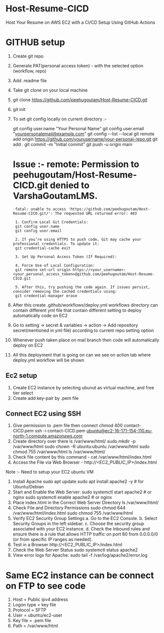 # Host-Resume-CICD

Host Your Resume on AWS EC2 with a CI/CD Setup Using GitHub Actions

# GITHUB setup

1.  Create git repo
2.  Generate PAT(personal access token) - with the selected option (workflow, repo)
3.  Add .readme file
4.  Take git clone on your local machine
5.  git clone https://github.com/peehugoutam/Host-Resume-CICD.git
6.  git init
7.  To set git config locally on current directory :-

    git config user.name "Your Personal Name"
    git config user.email "yourpersonalemail@example.com"
    git config --list --local
    git remote add origin https://github.com/yourusername/your-personal-repo.git
    git add .
    git commit -m "Initial commit"
    git push -u origin main

    # Issue :- remote: Permission to peehugoutam/Host-Resume-CICD.git denied to VarshaGoutamLMS.

         fatal: unable to access 'https://github.com/peehugoutam/Host-Resume-CICD.git/': The requested URL returned error: 403

         1. Confirm Local Git Credentials:
         git config user.name
         git config user.email

         2. If you’re using HTTPS to push code, Git may cache your professional credentials. To update it:
         git credential-cache exit

         3. Set Up Personal Access Token (If Required):

         4. Force Use of Local Configuration:
         git remote set-url origin https://<your_username>:<your_personal_access_token>@github.com/peehugoutam/Host-Resume-CICD.git

         5. After this, try pushing the code again. If issues persist, consider removing the cached credentials using:
         git credential-manager erase

8.  After this create .github/workflows/deploy.yml
    workflows directory can contain different yml file that contain different setting to deploy automatically code on EC2
9.  Go to setting -> secret & variables -> action -> Add repository secret(mentioned in yml file) according to current repo setting option
10. Whenever push taken place on mail branch then code will automatically deploy on EC2
11. All this deployment that is going on can we see on action tab where deploy.yml workflow will be shown

## Ec2 setup

1. Create EC2 instance by selecting ubunut as virtual machine, and free tier select
2. Create add key-pair by .pem file

## Connect EC2 using SSH

1. Give permission to .pem file then connect
   chmod 400 contact-CICD.pem
   ssh -i contact-CICD.pem ubuntu@ec2-16-171-154-110.eu-north-1.compute.amazonaws.com
2. Create directory over there
   ls /var/www/html/
   sudo mkdir -p /var/www/html
   sudo chown -R ubuntu:ubuntu /var/www/html
   sudo chmod 755 /var/www/html
   ls /var/www/html/
3. Check file content by this command - cat /var/www/html/index.html
4. Access the File via Web Browser - http://<EC2_PUBLIC_IP>/index.html

Note :- Need to setup your EC2 ubuntu VM

1.  Install Apache
    sudo apt update
    sudo apt install apache2 -y # for Ubuntu/Debian
2.  Start and Enable the Web Server:
    sudo systemctl start apache2 # or nginx
    sudo systemctl enable apache2 # or nginx
3.  Place index.html in the Correct Web Server Directory
    ls /var/www/html/
4.  Check File and Directory Permissions
    sudo chmod 644 /var/www/html/index.html
    sudo chmod 755 /var/www/html
5.  Verify EC2 Security Group Settings
    a. Go to the EC2 Console.
    b. Select Security Groups in the left sidebar.
    c. Choose the security group associated with your EC2 instance.
    d. Check the Inbound rules and ensure there is a rule that allows HTTP traffic on port 80 from 0.0.0.0/0 (or from specific IP ranges as needed).
6.  Test in a Browser
    http://<EC2_PUBLIC_IP>/index.html
7.  Check the Web Server Status
    sudo systemctl status apache2
8.  View error logs for Apache:
    sudo tail -f /var/log/apache2/error.log

# Same EC2 instance can be connect on FTP to see code

1. Host = Public ipv4 address
2. Logon type = key file
3. Protocol = SFTP
4. User = ubuntu/ec2-user
5. Key file = .pem file
6. Path = /var/www/html
